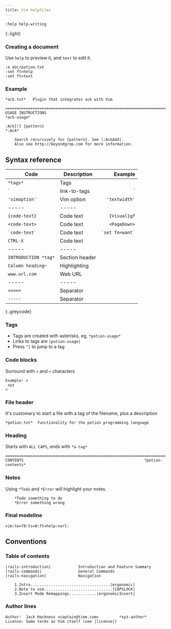 ```yaml
---
title: Vim helpfiles
---
```


```
:help help-writing
```
{:.light}

### Creating a document
Use `help` to preview it, and `text` to edit it.

```nohighlight
:e doc/potion.txt
:set ft=help
:set ft=text
```

### Example

```nohighlight
*ack.txt*   Plugin that integrates ack with Vim

==============================================================================
USAGE INSTRUCTIONS                                                 *ack-usage*

:Ack[!] {pattern}                                                       *:Ack*

    Search recursively for {pattern}. See |:AckAdd|.
    Also see http://beyondgrep.com for more information.
```

## Syntax reference

| Code                 | Description                         | Example |
| -----                | -----                               | -----:  |
| `*tags*`             | Tags                                |
| `|link-to-tags|`     | Links to tags | `|:command|`    |
| `'vimoption'`        | Vim option | `'textwidth'`      |
| -----                | -----                               |
| `{code-text}`        | Code text | `{Visual}gf`        |
| `<code-text>`        | Code text | `<PageDown>`        |
| `` `code-text` ``    | Code text | `` `set fo=want` `` |
| `CTRL-X`             | Code text                           |
| -----                | -----                               |
| `INTRODUCTION *tag*` | Section header                      |
| `Column heading~`    | Highlighting                        |
| `www.url.com`        | Web URL                             |
| -----                | -----                               |
| `=====`              | Separator                           |
| `-----`              | Separator                           |
{:.greycode}

### Tags

 * Tags are created with asterisks, eg, `*potion-usage*`
 * Links to tags are `|potion-usage|`
 * Press `^]` to jump to a tag

### Code blocks
Surround with `>` and `<` characters

```
Example: >
 xyz
<
```

### File header
It's customary to start a file with a tag of the filename, plus a description

```
*potion.txt*  functionality for the potion programming language
```

### Heading
Starts with `ALL CAPS`, ends with `*a-tag*`

```
==============================================================================
CONTENTS                                                     *potion-contents*
```

### Notes
Using `*Todo` and `*Error` will highlight your notes.

```
	*Todo something to do
	*Error something wrong
```

### Final modeline

```nohighlight
vim:tw=78:ts=8:ft=help:norl:
```

## Conventions

### Table of contents

```nohighlight
|rails-introduction|            Introduction and Feature Summary
|rails-commands|                General Commands
|rails-navigation|              Navigation
```

```nohighlight
    1.Intro...................................|ergonomic|
    2.Note to use..............................|CAPSLOCK|
    3.Insert Mode Remappings............|ergonomicInsert|
```

### Author lines

```nohighlight
Author:  Jack Hackness <captain@time.com>         *xyz-author*
License: Same terms as Vim itself (see |license|)
```
